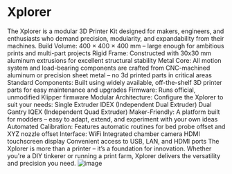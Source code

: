 # Xplorer
The Xplorer is a modular 3D Printer Kit designed for makers, engineers, and enthusiasts who demand precision, modularity, and expandability from their machines.
Build Volume: 400 × 400 × 400 mm – large enough for ambitious prints and multi-part projects
Rigid Frame: Constructed with 30x30 mm aluminum extrusions for excellent structural stability
Metal Core: All motion system and load-bearing components are crafted from CNC-machined aluminum or precision sheet metal – no 3d printed parts in critical areas
Standard Components: Built using widely available, off-the-shelf 3D printer parts for easy maintenance and upgrades
Firmware: Runs official, unmodified Klipper firmware
Modular Architecture: Configure the Xplorer to suit your needs:
Single Extruder
IDEX (Independent Dual Extruder)
Dual Gantry
IQEX (Independent Quad Extruder)
Maker-Friendly: A platform built for modders – easy to adapt, extend, and experiment with your own ideas
Automated Calibration: Features automatic routines for bed probe offset and XYZ nozzle offset
Interface:
WiFi
Integrated chamber camera
HDMI touchscreen display
Convenient access to USB, LAN, and HDMI ports
The Xplorer is more than a printer – it’s a foundation for innovation. Whether you're a DIY tinkerer or running a print farm, Xplorer delivers the versatility and precision you need.
![image](https://github.com/user-attachments/assets/96530f20-e542-4463-becd-1d199e97afc7)
